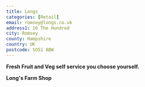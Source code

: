 ```yaml
---
title: Longs
categories: [Retail]
email: romsey@longs.co.uk
address1: 16 The Hundred
city: Romsey
county: Hampshire
country: UK
postcode: SO51 8BW
---
```

 **Fresh Fruit and Veg self service you choose yourself.**

**Long's Farm Shop**

